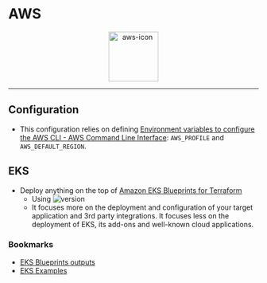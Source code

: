 # AWS

<p align="center">
  <img alt="aws-icon" src="https://upload.wikimedia.org/wikipedia/commons/9/93/Amazon_Web_Services_Logo.svg" height="100" />
</p>

---

## Configuration

- This configuration relies on defining [Environment variables to configure the AWS CLI - AWS Command Line Interface](https://docs.aws.amazon.com/cli/latest/userguide/cli-configure-envvars.html): `AWS_PROFILE` and `AWS_DEFAULT_REGION`.

## EKS

- Deploy anything on the top of [Amazon EKS Blueprints for Terraform](https://aws-ia.github.io/terraform-aws-eks-blueprints/)
  - Using ![version](https://img.shields.io/badge/version-v4.32.1-blue)
  - It focuses more on the deployment and configuration of your target application and 3rd party integrations. It focuses less on the deployment of EKS, its add-ons and well-known cloud applications.

### Bookmarks

- [EKS Blueprints outputs](https://github.com/aws-ia/terraform-aws-eks-blueprints/blob/main/outputs.tf)
- [EKS Examples](https://github.com/aws-ia/terraform-aws-eks-blueprints/tree/main/examples)
